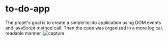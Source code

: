 # to-do-app
The projet's goal is to create a simple to-do application using DOM events and javaScript method call. Then the code was organized in a more logical, readable manner.
![capture](C:\Users\Aida\Desktop\capture.jpg)
